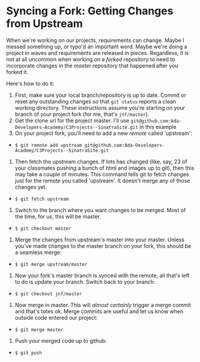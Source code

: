 # Syncing a Fork: Getting Changes from Upstream

When we're working on our projects, requirements can change. Maybe I messed something up, or typo'd an important word. Maybe we're doing a project in waves and requirements are released in pieces. Regardless, it is not at all uncommon when working on a _forked_ repository to need to incorporate changes in the _master_ repository that happened after you forked it.

Here's how to do it:

1. First, make sure your local branch/repository is up to date. Commit or reset any outstanding changes so that `git status` reports a clean working directory. These instructions assume you're starting on your branch of your project fork (for me, that's `jnf/master`).
1. Get the clone url for the project master. I'll use `git@github.com:Ada-Developers-Academy/C3Projects--SinatraSite.git` in this example
1. On your project fork, you'll need to add a new _remote_ called 'upstream':
  - `$ git remote add upstream git@github.com:Ada-Developers-Academy/C3Projects--SinatraSite.git`
1. Then fetch the upstream changes. If lots has changed (like, say, 23 of your classmates pushing a bunch of html and images up to git), then this may take a couple of minutes. This command tells git to fetch changes just for the remote you called 'upstream'. It doesn't merge any of those changes yet.
  - `$ git fetch upstream`
1. Switch to the branch where you want changes to be merged. Most of the time, for us, this will be master.
  - `$ git checkout master`
1. Merge the changes from upstream's master into your master. Unless you've made changes to the master branch on your fork, this should be a seamless merge:
  - `$ git merge upstream/master`
1. Now your fork's master branch is synced with the remote, all that's left to do is update your branch. Switch back to your branch:
  - `$ git checkout jnf/master`
1. Now merge in master. This will _almost certainly_ trigger a merge commit and that's totes ok. Merge commits are useful and let us know when outside code entered our project:
  - `$ git merge master`
1. Push your merged code up to github:
  - `$ git push`
